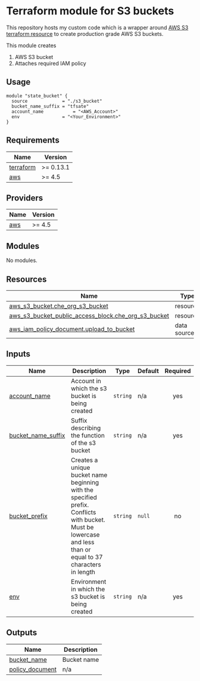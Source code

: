 # Terraform module for S3 buckets

This repository hosts my custom code which is a wrapper around [AWS S3 terraform resource](https://registry.terraform.io/providers/hashicorp%20%20/aws/latest/docs/resources/s3_bucket) to create production grade AWS S3 buckets. 

This module creates 

1. AWS S3 bucket
2. Attaches required IAM policy 


## Usage

```
module "state_bucket" {
  source             = "./s3_bucket"
  bucket_name_suffix = "tfsate"
  account_name           = "<AWS_Account>"
  env                = "<Your_Environment>"
}
```

<!-- BEGIN_TF_DOCS -->
## Requirements

| Name | Version |
|------|---------|
| <a name="requirement_terraform"></a> [terraform](#requirement\_terraform) | >= 0.13.1 |
| <a name="requirement_aws"></a> [aws](#requirement\_aws) | >= 4.5 |

## Providers

| Name | Version |
|------|---------|
| <a name="provider_aws"></a> [aws](#provider\_aws) | >= 4.5 |

## Modules

No modules.

## Resources

| Name | Type |
|------|------|
| [aws_s3_bucket.che_org_s3_bucket](https://registry.terraform.io/providers/hashicorp/aws/latest/docs/resources/s3_bucket) | resource |
| [aws_s3_bucket_public_access_block.che_org_s3_bucket](https://registry.terraform.io/providers/hashicorp/aws/latest/docs/resources/s3_bucket_public_access_block) | resource |
| [aws_iam_policy_document.upload_to_bucket](https://registry.terraform.io/providers/hashicorp/aws/latest/docs/data-sources/iam_policy_document) | data source |

## Inputs

| Name | Description | Type | Default | Required |
|------|-------------|------|---------|:--------:|
| <a name="input_account_name"></a> [account\_name](#input\_account\_name) | Account in which the s3 bucket is being created | `string` | n/a | yes |
| <a name="input_bucket_name_suffix"></a> [bucket\_name\_suffix](#input\_bucket\_name\_suffix) | Suffix describing the function of the s3 bucket | `string` | n/a | yes |
| <a name="input_bucket_prefix"></a> [bucket\_prefix](#input\_bucket\_prefix) | Creates a unique bucket name beginning with the specified prefix. Conflicts with bucket. Must be lowercase and less than or equal to 37 characters in length | `string` | `null` | no |
| <a name="input_env"></a> [env](#input\_env) | Environment in which the s3 bucket is being created | `string` | n/a | yes |

## Outputs

| Name | Description |
|------|-------------|
| <a name="output_bucket_name"></a> [bucket\_name](#output\_bucket\_name) | Bucket name |
| <a name="output_policy_document"></a> [policy\_document](#output\_policy\_document) | n/a |
<!-- END_TF_DOCS -->